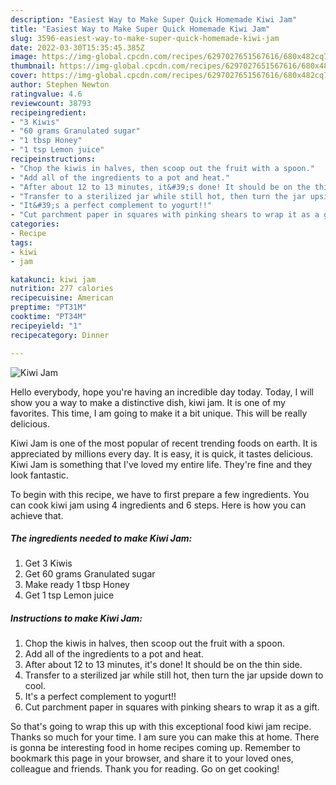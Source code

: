 ```yaml
---
description: "Easiest Way to Make Super Quick Homemade Kiwi Jam"
title: "Easiest Way to Make Super Quick Homemade Kiwi Jam"
slug: 3596-easiest-way-to-make-super-quick-homemade-kiwi-jam
date: 2022-03-30T15:35:45.385Z
image: https://img-global.cpcdn.com/recipes/6297027651567616/680x482cq70/kiwi-jam-recipe-main-photo.jpg
thumbnail: https://img-global.cpcdn.com/recipes/6297027651567616/680x482cq70/kiwi-jam-recipe-main-photo.jpg
cover: https://img-global.cpcdn.com/recipes/6297027651567616/680x482cq70/kiwi-jam-recipe-main-photo.jpg
author: Stephen Newton
ratingvalue: 4.6
reviewcount: 38793
recipeingredient:
- "3 Kiwis"
- "60 grams Granulated sugar"
- "1 tbsp Honey"
- "1 tsp Lemon juice"
recipeinstructions:
- "Chop the kiwis in halves, then scoop out the fruit with a spoon."
- "Add all of the ingredients to a pot and heat."
- "After about 12 to 13 minutes, it&#39;s done! It should be on the thin side."
- "Transfer to a sterilized jar while still hot, then turn the jar upside down to cool."
- "It&#39;s a perfect complement to yogurt!!"
- "Cut parchment paper in squares with pinking shears to wrap it as a gift."
categories:
- Recipe
tags:
- kiwi
- jam

katakunci: kiwi jam 
nutrition: 277 calories
recipecuisine: American
preptime: "PT31M"
cooktime: "PT34M"
recipeyield: "1"
recipecategory: Dinner

---
```



![Kiwi Jam](https://img-global.cpcdn.com/recipes/6297027651567616/680x482cq70/kiwi-jam-recipe-main-photo.jpg)

Hello everybody, hope you're having an incredible day today. Today, I will show you a way to make a distinctive dish, kiwi jam. It is one of my favorites. This time, I am going to make it a bit unique. This will be really delicious.



Kiwi Jam is one of the most popular of recent trending foods on earth. It is appreciated by millions every day. It is easy, it is quick, it tastes delicious. Kiwi Jam is something that I've loved my entire life. They're fine and they look fantastic.


To begin with this recipe, we have to first prepare a few ingredients. You can cook kiwi jam using 4 ingredients and 6 steps. Here is how you can achieve that.

<!--inarticleads1-->

##### The ingredients needed to make Kiwi Jam:

1. Get 3 Kiwis
1. Get 60 grams Granulated sugar
1. Make ready 1 tbsp Honey
1. Get 1 tsp Lemon juice




<!--inarticleads2-->

##### Instructions to make Kiwi Jam:

1. Chop the kiwis in halves, then scoop out the fruit with a spoon.
1. Add all of the ingredients to a pot and heat.
1. After about 12 to 13 minutes, it&#39;s done! It should be on the thin side.
1. Transfer to a sterilized jar while still hot, then turn the jar upside down to cool.
1. It&#39;s a perfect complement to yogurt!!
1. Cut parchment paper in squares with pinking shears to wrap it as a gift.




So that's going to wrap this up with this exceptional food kiwi jam recipe. Thanks so much for your time. I am sure you can make this at home. There is gonna be interesting food in home recipes coming up. Remember to bookmark this page in your browser, and share it to your loved ones, colleague and friends. Thank you for reading. Go on get cooking!
